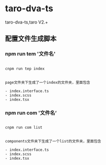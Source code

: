 # taro-dva-ts
taro-dva-ts,taro V2.+



## 配置文件生成脚本

### npm run tem '文件名'

```

cnpm run tep index


page文件夹下生成了一个index的文件夹，里面包含

- index.interface.ts
- index.scss
- index.tsx

```

### npm run com '文件名‘


```

cnpm run com list


components文件夹下生成了一个list的文件夹，里面包含

- index.interface.ts
- index.scss
- index.tsx

```


